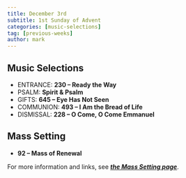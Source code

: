 ```yaml
---
title: December 3rd 
subtitle: 1st Sunday of Advent
categories: [music-selections]
tag: [previous-weeks]
author: mark
---
```


## Music Selections

- ENTRANCE: **230 – Ready the Way**
- PSALM: **Spirit & Psalm**
- GIFTS: **645 – Eye Has Not Seen**
- COMMUNION: **493 – I Am the Bread of Life**
- DISMISSAL: **228 – O Come, O Come Emmanuel**

## Mass Setting

- **92 – Mass of Renewal**

For more information and links, see _**[the Mass Setting page](/mass-setting/)**_.
